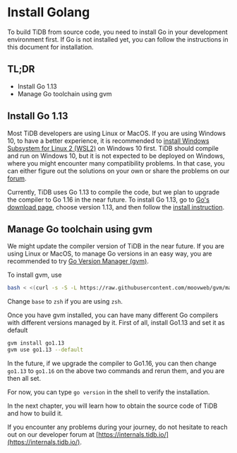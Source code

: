 # Install Golang

To build TiDB from source code, you need to install Go in your development environment first. If Go is not installed yet, you can follow the instructions in this document for installation.

## TL;DR

* Install Go 1.13
* Manage Go toolchain using gvm

## Install Go 1.13

Most TiDB developers are using Linux or MacOS. If you are using Windows 10, to have a better experience, it is recommended to [install Windows Subsystem for Linux 2 (WSL2)](https://docs.microsoft.com/en-us/windows/wsl/install-win10) on Windows 10 first. TiDB should compile and run on Windows 10, but it is not expected to be deployed on Windows, where you might encounter many compatibility problems. In that case, you can either figure out the solutions on your own or share the problems on our [forum](https://internals.tidb.io/).

Currently, TiDB uses Go 1.13 to compile the code, but we plan to upgrade the compiler to Go 1.16 in the near future. To install Go 1.13, go to [Go's download page](https://golang.org/dl/), choose version 1.13, and then follow the [install instruction](https://golang.org/doc/install).

## Manage Go toolchain using gvm

We might update the compiler version of TiDB in the near future. If you are using Linux or MacOS, to manage Go versions in an easy way, you are recommended to try [Go Version Manager (gvm)](https://github.com/moovweb/gvm).

To install gvm, use

```bash
bash < <(curl -s -S -L https://raw.githubusercontent.com/moovweb/gvm/master/binscripts/gvm-installer)
```

Change `base` to `zsh` if you are using `zsh`.

Once you have gvm installed, you can have many different Go compilers with different versions managed by it. First of all, install Go1.13 and set it as default

```bash
gvm install go1.13
gvm use go1.13 --default
```

In the future, if we upgrade the compiler to Go1.16, you can then change `go1.13` to `go1.16` on the above two commands and rerun them, and you are then all set.

For now, you can type `go version` in the shell to verify the installation.

In the next chapter, you will learn how to obtain the source code of TiDB and how to build it.

If you encounter any problems during your journey, do not hesitate to reach out on our developer forum at [https://internals.tidb.io/](https://internals.tidb.io/).
